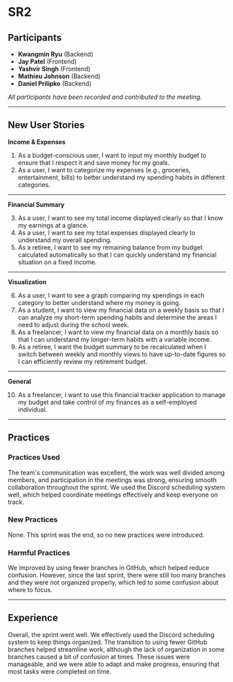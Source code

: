 # SR2

## Participants
- **Kwangmin Ryu** (Backend)
- **Jay Patel** (Frontend)
- **Yashvir Singh** (Frontend)
- **Mathieu Johnson** (Backend)
- **Daniel Prilipko** (Backend)

*All participants have been recorded and contributed to the meeting.*

---

## New User Stories

**Income & Expenses**

1. As a budget-conscious user, I want to input my monthly budget to ensure that I respect it and save money for my goals.
2. As a user, I want to categorize my expenses (e.g., groceries, entertainment, bills) to better understand my spending habits in different categories.

---

**Financial Summary**

3. As a user, I want to see my total income displayed clearly so that I know my earnings at a glance.
4. As a user, I want to see my total expenses displayed clearly to understand my overall spending.
5. As a retiree, I want to see my remaining balance from my budget calculated automatically so that I can quickly understand my financial situation on a fixed income.

---

**Visualization**

6. As a user, I want to see a graph comparing my spendings in each category to better understand where my money is going.
7. As a student, I want to view my financial data on a weekly basis so that I can analyze my short-term spending habits and determine the areas I need to adjust during the school week.
8. As a freelancer, I want to view my financial data on a monthly basis so that I can understand my longer-term habits with a variable income.
9. As a retiree, I want the budget summary to be recalculated when I switch between weekly and monthly views to have up-to-date figures so I can efficiently review my retirement budget.

---

**General**

10. As a freelancer, I want to use this financial tracker application to manage my budget and take control of my finances as a self-employed individual.

---

## Practices

### Practices Used
The team's communication was excellent, the work was well divided among members, and participation in the meetings was strong, ensuring smooth collaboration throughout the sprint. We used the Discord scheduling system well, which helped coordinate meetings effectively and keep everyone on track.

### New Practices
None. This sprint was the end, so no new practices were introduced.

### Harmful Practices
We improved by using fewer branches in GitHub, which helped reduce confusion. However, since the last sprint, there were still too many branches and they were not organized properly, which led to some confusion about where to focus.

---

## Experience
Overall, the sprint went well. We effectively used the Discord scheduling system to keep things organized. The transition to using fewer GitHub branches helped streamline work, although the lack of organization in some branches caused a bit of confusion at times. These issues were manageable, and we were able to adapt and make progress, ensuring that most tasks were completed on time.
